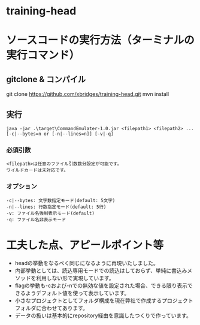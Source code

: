 # training-head

# ソースコードの実行方法（ターミナルの実行コマンド）
## gitclone & コンパイル
git clone https://github.com/xbridges/training-head.git
mvn install

## 実行
```
java -jar .\target\CommandEmulater-1.0.jar <filepath1> <filepath2> ... [-c|--bytes=n or [-n|--lines=n]] [-v|-q]
```

### 必須引数
```
<filepath>は任意のファイル引数数分設定が可能です。
ワイルドカードは未対応です。
```
### オプション
```
-c|--bytes: 文字数指定モード(default: 5文字)
-n|--lines: 行数指定モード(default: 5行)
-v: ファイル名強制表示モード(default)
-q: ファイル名非表示モード
```

# 工夫した点、アピールポイント等

- headの挙動をなるべく同じになるように再現いたしました。
- 内部挙動としては、読込専用モードでの読込はしておらず、単純に書込みメソッドを利用しない形で実現しています。
- flagの挙動も-cおよび-nでの無効な値を設定された場合、できる限り表示できるようデフォルト値を使って表示しています。
- 小さなプロジェクトとしてフォルダ構成を現在弊社で作成するプロジェクトフォルダに合わせてあります。
- データの扱いは基本的にrepository経由を意識したつくりで作っています。
